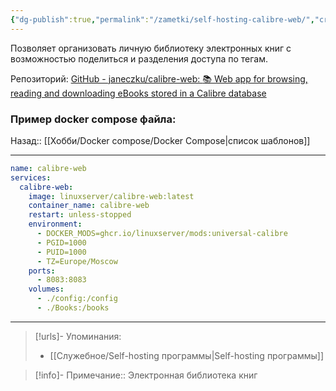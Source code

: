 ```yaml
---
{"dg-publish":true,"permalink":"/zametki/self-hosting-calibre-web/","created":"2024-07-04 01:26","updated":"2024-09-24T22:47:02+03:00"}
---
```


Позволяет организовать личную библиотеку электронных книг с возможностью поделиться и разделения доступа по тегам.

Репозиторий: [GitHub - janeczku/calibre-web: :books: Web app for browsing, reading and downloading eBooks stored in a Calibre database](https://github.com/janeczku/calibre-web)
### Пример docker compose файла:

<div class="transclusion internal-embed is-loaded"><div class="markdown-embed">




Назад:: [[Хобби/Docker compose/Docker Compose\|список шаблонов]]

---
```yml
name: calibre-web
services:
  calibre-web:
    image: linuxserver/calibre-web:latest
    container_name: calibre-web
    restart: unless-stopped
    environment:
      - DOCKER_MODS=ghcr.io/linuxserver/mods:universal-calibre
      - PGID=1000
      - PUID=1000
      - TZ=Europe/Moscow
    ports:
      - 8083:8083
    volumes:
      - ./config:/config
      - ./Books:/books
```

</div></div>


---
> [!urls]- Упоминания:
> - [[Служебное/Self-hosting программы\|Self-hosting программы]]

> [!info]-
> Примечание:: Электронная библиотека книг